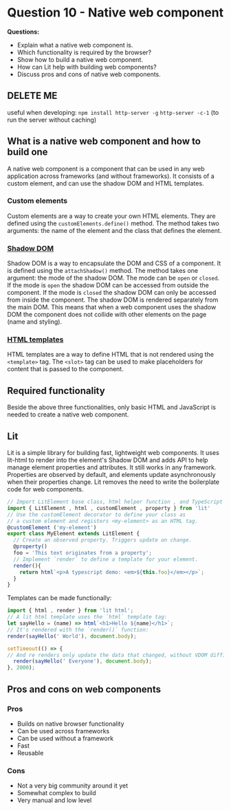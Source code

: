 # Question 10 - Native web component

**Questions:**

- Explain what a native web component is.
- Which functionality is required by the browser?
- Show how to build a native web component.
- How can Lit help with building web components?
- Discuss pros and cons of native web components.

## DELETE ME

useful when developing:
`npm install http-server -g`
`http-server -c-1` (to run the server without caching)

## What is a native web component and how to build one

A native web component is a component that can be used in any web application across frameworks (and without frameworks). It consists of a custom element, and can use the shadow DOM and HTML templates.

### Custom elements

Custom elements are a way to create your own HTML elements. They are defined using the `customElements.define()` method. The method takes two arguments: the name of the element and the class that defines the element.

### [Shadow DOM](./src/component-with-template.js)

Shadow DOM is a way to encapsulate the DOM and CSS of a component. It is defined using the `attachShadow()` method. The method takes one argument: the mode of the shadow DOM. The mode can be `open` or `closed`. If the mode is `open` the shadow DOM can be accessed from outside the component. If the mode is `closed` the shadow DOM can only be accessed from inside the component. The shadow DOM is rendered separately from the main DOM. This means that when a web component uses the shadow DOM the component does not collide with other elements on the page (name and styling).

### [HTML templates](./src/component-with-template.js)

HTML templates are a way to define HTML that is not rendered using the `<template>` tag. The `<slot>` tag can be used to make placeholders for content that is passed to the component.

## Required functionality

Beside the above three functionalities, only basic HTML and JavaScript is needed to create a native web component.

## Lit

Lit is a simple library for building fast, lightweight web components. It uses lit-html to render into the element's Shadow DOM and adds API to help manage element properties and attributes. It still works in any framework. Properties are observed by default, and elements update asynchronously when their properties change.
Lit removes the need to write the boilerplate code for web components.

```ts
// Import LitElement base class, html helper function , and TypeScript decorators
import { LitElement , html , customElement , property } from 'lit'
// Use the customElement decorator to define your class as
// a custom element and registers <my-element> as an HTML tag.
@customElement ('my-element')
export class MyElement extends LitElement {
  // Create an observed property. Triggers update on change.
  @property()
  foo = 'This text originates from a property';
  // Implement `render` to define a template for your element.
  render(){
    return html`<p>A typescript demo: <em>${this.foo}</em></p>`;
  }
}
```

Templates can be made functionally:

```ts
import { html , render } from 'lit html';
// A lit html template uses the `html` template tag:
let sayHello = (name) => html`<h1>Hello ${name}</h1>`;
// It's rendered with the `render()` function:
render(sayHello(' World'), document.body);

setTimeout(() => {
// And re renders only update the data that changed, without VDOM diffing!
  render(sayHello(' Everyone'), document.body);
}, 2000);
```

## Pros and cons on web components

### Pros

- Builds on native browser functionality
- Can be used across frameworks
- Can be used without a framework
- Fast
- Reusable

### Cons

- Not a very big community around it yet
- Somewhat complex to build
- Very manual and low level
